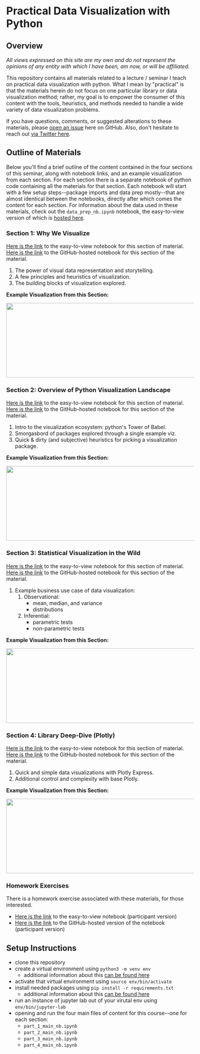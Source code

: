 # Practical Data Visualization with Python

## Overview

*All views expressed on this site are my own and do not represent the opinions of any entity with which I have been, am now, or will be affiliated.*

This repository contains all materials related to a lecture / seminar I teach on practical data visualization with python. What I mean by "practical" is that the materials herein do not focus on one particular library or data visualization method; rather, my goal is to empower the consumer of this content with the tools, heuristics, and methods needed to handle a wide variety of data visualization problems. 

If you have questions, comments, or suggested alterations to these materials, please [open an issue](https://github.com/pmaji/practical-python-data-viz-guide/issues) here on GitHub. Also, don't hesitate to reach out [via Twitter here](https://twitter.com/ByPaulJ).

## Outline of Materials

Below you'll find a brief outline of the content contained in the four sections of this seminar, along with notebook links, and an example visualization from each section. For each section there is a separate notebook of python code containing all the materials for that section. Each notebook will start with a few setup steps--package imports and data prep mostly--that are almost identical between the notebooks, directly after which comes the content for each section. For information about the data used in these materials, check out the `data_prep_nb.ipynb` notebook, the easy-to-view version of which is [hosted here](https://nbviewer.jupyter.org/github/pmaji/practical-python-data-viz-guide/blob/master/notebooks/data_prep_nb.ipynb).

### Section 1: Why We Visualize

[Here is the link](https://nbviewer.jupyter.org/github/pmaji/practical-python-data-viz-guide/blob/master/notebooks/part_1_main_nb.ipynb) to the easy-to-view notebook for this section of material.
<br>
[Here is the link](https://github.com/pmaji/practical-python-data-viz-guide/blob/master/notebooks/part_1_main_nb.ipynb) to the GitHub-hosted notebook for this section of the material.

1. The power of visual data representation and storytelling. 
2. A few principles and heuristics of visualization.
3. The building blocks of visualization explored.

**Example Visualization from this Section:**

<p align="left">
  <img width="600" height="200" src="https://raw.githubusercontent.com/pmaji/practical-python-data-viz-guide/master/media/for_readme/overlapping_pdf_viz.jpg"></img>
</p>

### Section 2: Overview of Python Visualization Landscape

[Here is the link](https://nbviewer.jupyter.org/github/pmaji/practical-python-data-viz-guide/blob/master/notebooks/part_2_main_nb.ipynb) to the easy-to-view notebook for this section of material.
<br>
[Here is the link](https://github.com/pmaji/practical-python-data-viz-guide/blob/master/notebooks/part_2_main_nb.ipynb) to the GitHub-hosted notebook for this section of the material.

1. Intro to the visualization ecosystem: python's Tower of Babel.
2. Smorgasbord of packages explored through a single example viz.
3. Quick & dirty (and subjective) heuristics for picking a visualization package.

**Example Visualization from this Section:**

<p align="left">
  <img width="600" height="200" src="https://raw.githubusercontent.com/pmaji/practical-python-data-viz-guide/master/media/for_readme/basic_seaborn_scatter_viz.jpg"></img>
</p>

### Section 3: Statistical Visualization in the Wild

[Here is the link](https://nbviewer.jupyter.org/github/pmaji/practical-python-data-viz-guide/blob/master/notebooks/part_3_main_nb.ipynb) to the easy-to-view notebook for this section of material.
<br>
[Here is the link](https://github.com/pmaji/practical-python-data-viz-guide/blob/master/notebooks/part_3_main_nb.ipynb) to the GitHub-hosted notebook for this section of the material.

1. Example business use case of data visualization:
    1. Observational:
        - mean, median, and variance
        - distributions
    2. Inferential:
        - parametric tests
        - non-parametric tests

**Example Visualization from this Section:**

<p align="left">
  <img width="600" height="200" src="https://raw.githubusercontent.com/pmaji/practical-python-data-viz-guide/master/media/for_readme/ecdf_ks_test_viz.jpg"></img>
</p>

### Section 4: Library Deep-Dive (Plotly)

[Here is the link](https://nbviewer.jupyter.org/github/pmaji/practical-python-data-viz-guide/blob/master/notebooks/part_4_main_nb.ipynb) to the easy-to-view notebook for this section of material.
<br>
[Here is the link](https://github.com/pmaji/practical-python-data-viz-guide/blob/master/notebooks/part_4_main_nb.ipynb) to the GitHub-hosted notebook for this section of the material.

1. Quick and simple data visualizations with Plotly Express.
2. Additional control and complexity with base Plotly.

**Example Visualization from this Section:**

<p align="left">
  <img width="600" height="200" src="https://raw.githubusercontent.com/pmaji/practical-python-data-viz-guide/master/media/for_readme/heatmap_plotly_viz.jpg"></img>
</p>

### Homework Exercises

There is a homework exercise associated with these materials, for those interested. 

- [Here is the link](https://nbviewer.jupyter.org/github/pmaji/practical-python-data-viz-guide/blob/master/notebooks/participant_hw_nb.ipynb) to the easy-to-view notebook (participant version)
- [Here is the link](https://github.com/pmaji/practical-python-data-viz-guide/blob/master/notebooks/participant_hw_nb.ipynb) to the GitHub-hosted version of the notebook (participant version)
    
## Setup Instructions

- clone this repository
- create a virtual environment using `python3 -m venv env`
    - additional information about this [can be found here](https://packaging.python.org/guides/installing-using-pip-and-virtual-environments/)
- activate that virtual environment using `source env/bin/activate`
- install needed packages using `pip install -r requirements.txt`
    - additional information about this [can be found here](https://pip.pypa.io/en/latest/user_guide/#requirements-files)
- run an instance of jupyter lab out of your virutal env using `env/bin/jupyter-lab`
- opening and run the four main files of content for this course--one for each section:
    - `part_1_main_nb.ipynb`
    - `part_2_main_nb.ipynb`
    - `part_3_main_nb.ipynb`
    - `part_4_main_nb.ipynb`